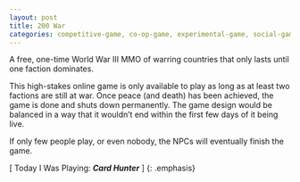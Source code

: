 ```yaml
---
layout: post
title: 200 War
categories: competitive-game, co-op-game, experimental-game, social-game
---
```

A free, one-time World War III MMO of warring countries that only lasts until one faction dominates. 

This high-stakes online game is only available to play as long as at least two factions are still at war.  Once peace (and death) has been achieved, the game is done and shuts down permanently.  The game design would be balanced in a way that it wouldn’t end within the first few days of it being live. 

If only few people play, or even nobody, the NPCs will eventually finish the game.

[ Today I Was Playing: ***Card Hunter*** ]
{: .emphasis}

